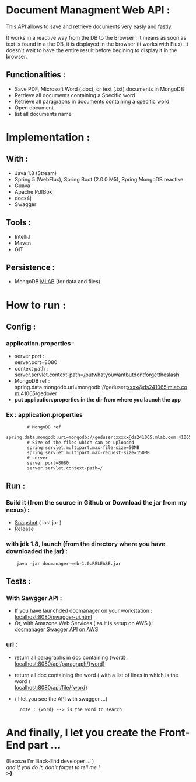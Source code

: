 # Document Managment Web API :
This API allows to save and retrieve documents very easly and fastly.

It works in a reactive way from the DB to the Browser : 
it means as soon as text is found in a the DB, it is displayed in the browser (it works with Flux). It doesn't wait to have the entire result before begining to display it in the browser.

## Functionalities :
- Save PDF, Microsoft Word (.doc), or text (.txt) documents in MongoDB
- Retrieve all documents containing a Specific word
- Retrieve all paragraphs in documents containing a specific word
- Open document
- list all documents name

# Implementation :
 
## With :
- Java 1.8 (Stream)
- Spring 5 (WebFlux), Spring Boot (2.0.0.M5), Spring MongoDB reactive
- Guava
- Apache PdfBox
- docx4j
- Swagger

## Tools :
- IntelliJ
- Maven
- GIT

## Persistence :
 - MongoDB <a href="https://mlab.com/welcome/" target="_blank">MLAB</a> (for data and files)
 
# How to run :

## Config :

### application.properties :
- server port :<br>
	server.port=8080
- context path :<br>
	server.servlet.context-path=/putwhatyouwantbutdontforgettheslash
- MongoDB ref :<br>
	spring.data.mongodb.uri=mongodb://geduser:xxxx@ds241065.mlab.com:41065/gedover
- <b>put application.properties in the dir from where you launch the app</b>
### Ex : application.properties
 			# MongoDB ref
 			spring.data.mongodb.uri=mongodb://geduser:xxxxx@ds241065.mlab.com:41065/gedover
 			# Size of the files which can be uploaded
			spring.servlet.multipart.max-file-size=50MB
			spring.servlet.multipart.max-request-size=150MB
			# server
			server.port=8080
			server.servlet.context-path=/

## Run :
### Build it (from the source in Github or Download the jar from my nexus) :
- <a href="http://182-193-28-81.ftth.cust.kwaoo.net:8081/nexus/content/repositories/snapshots/com/pat/ged/docmanager-web/1.0-SNAPSHOT/" target="_blank">Snapshot</a> ( last jar )
- <a href="http://182-193-28-81.ftth.cust.kwaoo.net:8081/nexus/content/repositories/releases/com/pat/ged/docmanager-web/1.0.RELEASE/docmanager-web-1.0.RELEASE.jar" target="_blank">Release</a>
### with jdk 1.8, launch (from the directory where you have downloaded the jar) :
		java -jar docmanager-web-1.0.RELEASE.jar

## Tests :	
	
### With Sawgger API :
- If you have launchded docmanager on your workstation :<br>
	<a href="http://localhost:8080/swagger-ui.html" target="_blank">localhost:8080/swagger-ui.html</a>
- Or, with Amazone Web Services ( as it is setup on AWS ) : <br>
	<a href="http://patdesch.eu-central-1.elasticbeanstalk.com/swagger-ui.html" target="_blank">docmanager Swagger API on AWS</a>

### url : 
- return all paragraphs in doc containing {word} :<br>
	<a href="http://localhost:8080/api/paragraph/{word}" target="_blank">localhost:8080/api/paragraph/{word}</a>
- return all doc containing the  word ( with a list of lines in which is the word )<br>
	<a href="http://localhost:8080/api/file/{word}" target="_blank">localhost:8080/api/file/{word}</a>
- ( I let you see the API with swagger ...)

        note : {word} --> is the word to search	
# And finally, I let you create the Front-End part ...
(Becoze I'm Back-End developer ... )  <br>
<i>and if you do it, don't forget to tell me !</i><br>
<b>:-)</b>

	
	
